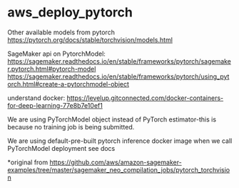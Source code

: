 # aws_deploy_pytorch

Other available models from pytorch https://pytorch.org/docs/stable/torchvision/models.html

SageMaker api on PytorchModel: 
https://sagemaker.readthedocs.io/en/stable/frameworks/pytorch/sagemaker.pytorch.html#pytorch-model
https://sagemaker.readthedocs.io/en/stable/frameworks/pytorch/using_pytorch.html#create-a-pytorchmodel-object

understand docker:
https://levelup.gitconnected.com/docker-containers-for-deep-learning-77e8b7e10ef1

We are using  PyTorchModel object instead of PyTorch estimator-this is because no training job is being submitted.

We are using default-pre-built pytorch inference docker image when we call PyTorchModel deployment see docs

*original from https://github.com/aws/amazon-sagemaker-examples/tree/master/sagemaker_neo_compilation_jobs/pytorch_torchvision
